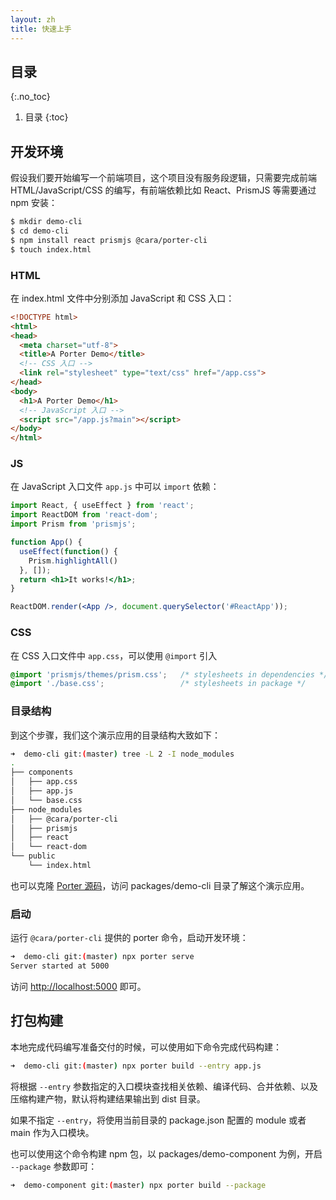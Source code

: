 ```yaml
---
layout: zh
title: 快速上手
---
```


## 目录
{:.no_toc}

1. 目录
{:toc}

## 开发环境

假设我们要开始编写一个前端项目，这个项目没有服务段逻辑，只需要完成前端 HTML/JavaScript/CSS 的编写，有前端依赖比如 React、PrismJS 等需要通过 npm 安装：

```bash
$ mkdir demo-cli
$ cd demo-cli
$ npm install react prismjs @cara/porter-cli
$ touch index.html
```

### HTML

在 index.html 文件中分别添加 JavaScript 和 CSS 入口：

```html
<!DOCTYPE html>
<html>
<head>
  <meta charset="utf-8">
  <title>A Porter Demo</title>
  <!-- CSS 入口 -->
  <link rel="stylesheet" type="text/css" href="/app.css">
</head>
<body>
  <h1>A Porter Demo</h1>
  <!-- JavaScript 入口 -->
  <script src="/app.js?main"></script>
</body>
</html>
```

### JS

在 JavaScript 入口文件 `app.js` 中可以 `import` 依赖：

```jsx
import React, { useEffect } from 'react';
import ReactDOM from 'react-dom';
import Prism from 'prismjs';

function App() {
  useEffect(function() {
    Prism.highlightAll()
  }, []);
  return <h1>It works!</h1>;
}

ReactDOM.render(<App />, document.querySelector('#ReactApp'));
```

### CSS

在 CSS 入口文件中 `app.css`，可以使用 `@import` 引入

```css
@import 'prismjs/themes/prism.css';   /* stylesheets in dependencies */
@import './base.css';                 /* stylesheets in package */
```

### 目录结构

到这个步骤，我们这个演示应用的目录结构大致如下：

```bash
➜  demo-cli git:(master) tree -L 2 -I node_modules
.
├── components
│   ├── app.css
│   ├── app.js
│   └── base.css
├── node_modules
│   ├── @cara/porter-cli
│   ├── prismjs
│   ├── react
│   └── react-dom
└── public
    └── index.html
```

也可以克隆 [Porter 源码](https://github.com/erzu/porter)，访问 packages/demo-cli 目录了解这个演示应用。

### 启动

运行 `@cara/porter-cli` 提供的 porter 命令，启动开发环境：

```bash
➜  demo-cli git:(master) npx porter serve
Server started at 5000
```

访问 <http://localhost:5000> 即可。

## 打包构建

本地完成代码编写准备交付的时候，可以使用如下命令完成代码构建：

```bash
➜  demo-cli git:(master) npx porter build --entry app.js
```

将根据 `--entry` 参数指定的入口模块查找相关依赖、编译代码、合并依赖、以及压缩构建产物，默认将构建结果输出到 dist 目录。

如果不指定 `--entry`，将使用当前目录的 package.json 配置的 module 或者 main 作为入口模块。

也可以使用这个命令构建 npm 包，以 packages/demo-component 为例，开启 `--package` 参数即可：

```bash
➜  demo-component git:(master) npx porter build --package
```
